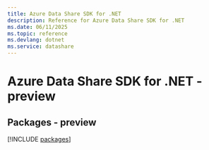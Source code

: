 ```yaml
---
title: Azure Data Share SDK for .NET
description: Reference for Azure Data Share SDK for .NET
ms.date: 06/11/2025
ms.topic: reference
ms.devlang: dotnet
ms.service: datashare
---
```

# Azure Data Share SDK for .NET - preview
## Packages - preview
[!INCLUDE [packages](data-share-index.md)]
